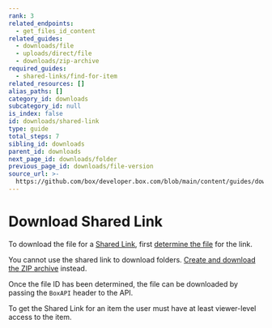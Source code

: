 ```yaml
---
rank: 3
related_endpoints:
  - get_files_id_content
related_guides:
  - downloads/file
  - uploads/direct/file
  - downloads/zip-archive
required_guides:
  - shared-links/find-for-item
related_resources: []
alias_paths: []
category_id: downloads
subcategory_id: null
is_index: false
id: downloads/shared-link
type: guide
total_steps: 7
sibling_id: downloads
parent_id: downloads
next_page_id: downloads/folder
previous_page_id: downloads/file-version
source_url: >-
  https://github.com/box/developer.box.com/blob/main/content/guides/downloads/shared-link.md
---
```

# Download Shared Link

To download the file for a [Shared Link][shared-link], first [determine the
file][get-file] for the link.

<Message notice>

You cannot use the shared link to download folders. [Create and download
the ZIP archive][zip-archive-download] instead.

</Message>

Once the file ID has been determined, the file can be downloaded by passing the
`BoxAPI` header to the API.

<Samples id='get_files_id_content' variant='for_shared_file' >

</Samples>

<Message warning>

To get the Shared Link for an item the user must have at least viewer-level
access to the item.

</Message>

[shared-link]: g://shared-links
[get-file]: g://shared-links/find-for-item
[zip-archive-download]: g://downloads/zip-archive